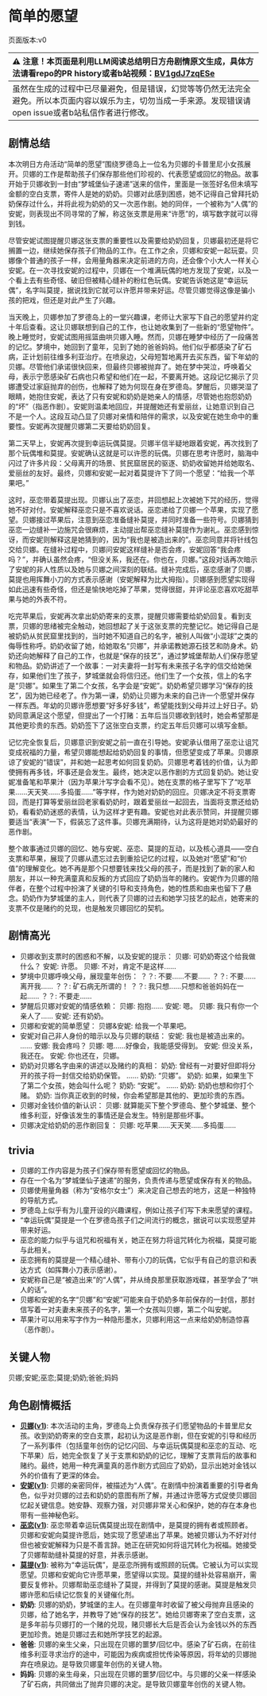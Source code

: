 # 简单的愿望
页面版本:v0
 

| :warning: 注意！本页面是利用LLM阅读总结明日方舟剧情原文生成，具体方法请看repo的PR history或者b站视频：[BV1gdJ7zqESe](https://www.bilibili.com/video/BV1gdJ7zqESe/)         |
|:----------------------------|
| 虽然在生成的过程中已尽量避免，但是错误，幻觉等等仍然无法完全避免。所以本页面内容以娱乐为主，切勿当成一手来源。发现错误请open issue或者b站私信作者进行修改。|



## 剧情总结
本次明日方舟活动“简单的愿望”围绕罗德岛上一位名为贝娜的卡普里尼小女孩展开。贝娜的工作是帮助孩子们保存那些他们珍视的、代表愿望或回忆的物品。故事开始于贝娜收到一封由“梦城堡仙子速递”送来的信件，里面是一张签好名但未填写金额的空白支票，寄件人是她的奶奶。贝娜对此感到困惑，她不记得自己曾拜托奶奶保存过什么，并将此视为奶奶的又一次恶作剧。她的同伴，一个被称为“人偶”的安妮，则表现出不同寻常的了解，称这张支票是用来“许愿”的，填写数字就可以得到钱。

尽管安妮试图提醒贝娜这张支票的重要性以及需要给奶奶回复，贝娜最初还是将它搁置一边，继续她保存孩子们物品的工作。在工作之余，贝娜和安妮一起玩耍。贝娜像个普通的孩子一样，会用量角器来决定前进的方向，还会像个小大人一样关心安妮。在一次寻找安妮的过程中，贝娜在一个堆满玩偶的地方发现了安妮，以及一个看上去有些奇怪、破旧但被精心缝补的粉红色玩偶。安妮告诉她这是“幸运玩偶”，名字叫莫提，据说找到它就可以许愿并带来好运。尽管贝娜觉得这像是骗小孩的把戏，但还是对此产生了兴趣。

当天晚上，贝娜参加了罗德岛上的一堂兴趣课，老师让大家写下自己的愿望并约定十年后查看。这让贝娜联想到自己的工作，也让她收集到了一些新的“愿望物件”。晚上睡觉时，安妮试图用摇篮曲哄贝娜入睡。然而，贝娜在睡梦中经历了一段痛苦的记忆。梦境中，她回到了童年，见到了她的爸爸妈妈。他们似乎都感染了矿石病，正计划前往维多利亚治疗。在喷泉边，父母短暂地离开去买东西，留下年幼的贝娜。尽管他们承诺很快回来，但最终贝娜被抛弃了。她在梦中哭泣，呼唤着父母，表示宁愿感染矿石病也只希望和他们在一起，不要离开她。这段记忆揭示了贝娜遭受过家庭抛弃的创伤，也解释了她为何现在身在罗德岛。梦醒后，贝娜哭湿了眼睛，她抱住安妮，表达了只有安妮和奶奶是她亲人的情感，尽管她也抱怨奶奶的“坏”（指恶作剧）。安妮则温柔地回应，并提醒她还有爱丽丝，让她意识到自己不是一个人。这段互动凸显了贝娜对亲情和陪伴的需求，以及安妮在她生命中的重要性。安妮再次提醒贝娜第二天要给奶奶回复。

第二天早上，安妮再次提到幸运玩偶莫提。贝娜半信半疑地跟着安妮，再次找到了那个玩偶堆和莫提。安妮确认这就是可以许愿的玩偶。贝娜在思考许愿时，脑海中闪过了许多片段：父母离开的场景、贫民窟居民的驱逐、奶奶收留她并给她取名、爱丽丝的友好。最终，贝娜和安妮一起对着莫提许下了同一个愿望：“给我一个苹果吧。”

这时，巫恋带着莫提出现。贝娜认出了巫恋，并回想起上次被她下咒的经历，觉得她不好对付。安妮解释巫恋只是不喜欢说话。巫恋递给了贝娜一个苹果，实现了愿望。贝娜接过苹果后，注意到巫恋准备缝补莫提，并同时准备一些符号。贝娜猜到巫恋一边缝补一边施咒会很麻烦，主动提出帮巫恋缝补莫提作为谢礼。巫恋感到惊讶，而安妮则解释这是她猜到的，因为“我也是被造出来的”。巫恋同意并将针线包交给贝娜。在缝补过程中，贝娜问安妮这样缝补是否会疼，安妮回答“我会疼吗？”，并确认虽然会疼，“但没关系，我还在。你也在，贝娜。”这段对话再次暗示了安妮的非人性质以及她与贝娜之间深刻的联结。缝补完成后，巫恋感谢了贝娜，莫提也用挥舞小刀的方式表示感谢（安妮解释为比大拇指）。贝娜感到愿望实现得如此迅速有些奇怪，但还是愉快地吃掉了苹果，觉得很甜，并评论巫恋喜欢吃甜苹果与她的外表不符。

吃完苹果后，安妮再次拿出奶奶寄来的支票，提醒贝娜需要给奶奶回复。看到支票，贝娜的思绪被完全触动，她回想起了关于这张支票的完整记忆。她记得自己是被奶奶从贫民窟里找到的，当时她不知道自己的名字，被别人叫做“小混球”之类的侮辱性称呼。奶奶收留了她，给她取名“贝娜”，并承诺教她源石技艺和防身术。奶奶还向她解释了自己的工作，也就是“保存的技艺”，通过梦城堡帮助人们保存愿望和物品。奶奶讲述了一个故事：一对夫妻将一封写有未来孩子名字的信交给她保存，如果他们生了孩子，梦城堡就会将信归还。他们生了一个女孩，信上的名字是“贝娜”。如果生了第二个女孩，名字会是“安妮”。奶奶希望贝娜学习“保存的技艺”，因为她已经老了。作为第一课，奶奶让贝娜为未来的自己许一个愿望并保存一样东西。年幼的贝娜许愿想要“好多好多钱”，希望能找到父母并过上好日子。奶奶同意满足这个愿望，但提出了一个打赌：五年后当贝娜收到钱时，她会希望那是其他更珍贵的东西。奶奶签下了这张空白支票，约定五年后贝娜可以填写金额。

记忆完全恢复后，贝娜意识到安妮之前一直在引导她。安妮承认借用了巫恋让诅咒变成祝福的力量，希望贝娜能想起给奶奶回复的事情，但愿望变成了苹果。贝娜原谅了安妮的“错误”，并和她一起思考如何回复奶奶。贝娜思考着钱的价值，认为即使拥有再多钱，坏事还是会发生。最终，她决定以恶作剧的方式回复奶奶。她让安妮准备笔和苹果汁（因为苹果汁写字会看不见）。她在支票的格子里写下了“吃苹果......天天笑......多捣蛋......”等字样，作为她对奶奶的回应。贝娜决定不将支票寄回，而是打算等爱丽丝回老家看奶奶时，跟着爱丽丝一起回去，当面将支票还给奶奶，看看奶奶迷惑的表情，认为这样才更有趣。安妮也对此表示赞同，并提醒贝娜要适当“表演”一下，假装忘了这件事。贝娜充满期待，认为这将是她对奶奶最好的恶作剧。

整个故事通过贝娜的回忆、她与安妮、巫恋、莫提的互动，以及核心道具——空白支票和苹果，展现了贝娜从遗忘过去到重拾记忆的过程，以及她对“愿望”和“价值”的理解变化。她不再是那个只想要钱来找父母的孩子，而是找到了新的家人和朋友，并以一种充满童真和反叛的方式回应了奶奶当年的赌约。安妮作为贝娜的陪伴者，在整个过程中扮演了关键的引导和支持角色，她的性质和由来也留下了悬念。奶奶作为梦城堡的主人，则代表了贝娜的过去和她学习技艺的起点，她寄来的支票不仅是赌约的兑现，也是触发贝娜回忆的契机。
## 剧情高光
*   贝娜收到支票时的困惑和不解，以及安妮的提示：
    贝娜: 可奶奶寄这个给我做什么？
    安妮: 许愿。
    贝娜: 不对，肯定不是这样......
*   梦境中贝娜呼唤父母，展现童年创伤：
    ？？: 不要......不要......
    ？？: 不要......离开我......
    ？？: 矿石病无所谓的！
    ？？: 我只想......只想和爸爸妈妈在一起......
    ？？: 不要走......
*   梦醒后贝娜对安妮的情感依赖：
    贝娜: 抱抱......
    安妮: 嗯。
    贝娜: 我只有你一个亲人了......
    安妮: 还有奶奶。
*   贝娜和安妮的简单愿望：
    贝娜&安妮: 给我一个苹果吧。
*   安妮对自己非人身份的暗示以及与贝娜的联结：
    安妮: 我也是被造出来的。
    ......
    安娜: 我会疼吗？
    贝娜: 嗯......好像会，我能感受得到。
    安妮: 但没关系，我还在。
    安妮: 你也还在，贝娜。
*   奶奶对贝娜名字由来的讲述以及赌约的真相：
    奶奶: 曾经有一对要好但即将分开的孩子将一封信交给奶奶保管。
    ......
    奶奶: “贝娜”。
    奶奶: 如果，如果生下了第二个女孩，她会叫什么呢？
    奶奶: “安妮”。
    ......
    奶奶: 奶奶也想和你打个赌。
    奶奶: 当你真正收到的时候，你会希望那是其他的、更加珍贵的东西。
*   贝娜对金钱价值的新认识：
    贝娜: 就算能买下整个罗德岛、整个梦城堡、整个维多利亚，好像该发生的事情还是会发生。特别是那些坏事。
*   贝娜决定给奶奶的恶作剧回复：
    贝娜: 吃苹果......天天笑......多捣蛋......
## trivia
*   贝娜的工作内容是为孩子们保存带有愿望或回忆的物品。
*   存在一个名为“梦城堡仙子速递”的服务，负责传递与愿望或保存有关的物品。
*   贝娜使用量角器（称为“安格尔女士”）来决定自己想去的地方，这是一种独特的导航方式。
*   罗德岛上似乎有为儿童开设的兴趣课程，例如让孩子们写下未来愿望的课程。
*   “幸运玩偶”莫提是一个在罗德岛孩子们之间流行的概念，据说可以实现愿望并带来好运。
*   巫恋的能力似乎与诅咒和祝福有关，她正在努力将诅咒转化为祝福，莫提可能与此相关。
*   巫恋拥有的莫提是一个精心缝补、带有小刀的玩偶，它似乎有自己的意识和表达方式（如挥舞小刀表示感谢）。
*   安妮称自己是“被造出来”的“人偶”，并从绮良那里获取游戏碟，甚至学会了“哄人的话”。
*   贝娜和安妮的名字“贝娜”和“安妮”可能来自于奶奶多年前保存的一封信，那封信写着一对夫妻未来孩子的名字，第一个女孩叫贝娜，第二个叫安妮。
*   苹果汁可以用来写字作为一种隐形墨水，贝娜利用这一点来给奶奶制造惊喜（恶作剧）。
## 关键人物
贝娜;安妮;巫恋;莫提;奶奶;爸爸;妈妈
## 角色剧情概括
-   **[贝娜](../char_v3/char_369_bena.md)([v1](../chars/char_369_bena.md))**: 本次活动的主角，罗德岛上负责保存孩子们愿望物品的卡普里尼女孩。收到奶奶寄来的空白支票，起初认为这是恶作剧，但在安妮的引导和经历了一系列事件（包括童年创伤的记忆闪回、与幸运玩偶莫提和巫恋的互动、吃下苹果）后，她完全恢复了关于支票和奶奶的记忆，理解了支票背后的故事和赌约。最终，她用一种充满童真的恶作剧方式回应了奶奶，显示出她对金钱以外的价值有了更深的体会。
-   **[安妮](../char_v3/extended_char_an_ni.md)([v1](../chars/extended_char_an_ni.md))**: 贝娜的亲密同伴，被描述为“人偶”。在剧情中扮演着重要的引导者角色，似乎对贝娜的过去和奶奶的意图有所了解，并通过许愿等方式促使贝娜回忆起关键信息。她安静、观察力强，对贝娜非常关心和保护，她的存在本身也带有一些神秘色彩。
-   **[巫恋](../char_v3/char_254_vodfox.md)([v1](../chars/char_254_vodfox.md))**: 巫恋带着幸运玩偶莫提出现在剧情中，是莫提的拥有者或照顾者。贝娜和安妮向莫提许愿后，她实现了愿望递出了苹果。她被贝娜认为不好对付但也被安妮解释为只是不善言辞。她正在研究如何将诅咒转化为祝福。她接受了贝娜帮助缝补莫提的好意，并表示感谢。
-   **[莫提](../char_v3/extended_char_mo_ti.md)([v1](../chars/extended_char_mo_ti.md))**: 被称为“幸运玩偶”，是巫恋所拥有或照顾的玩偶。它被认为可以实现愿望。贝娜和安妮向它许愿苹果，愿望得以实现。莫提的缝补处容易崩开，需要反复修补。贝娜帮助巫恋缝补了莫提，并得到了莫提的感谢。莫提是触发贝娜许愿和后续记忆恢复的关键催化剂。
-   **奶奶**: 贝娜的奶奶，梦城堡的主人。在贝娜童年时收留了被父母抛弃且感染的贝娜，给了她名字，并教导了她“保存的技艺”。她给贝娜寄来了空白支票，这是多年前与贝娜打的一个赌的兑现，赌贝娜长大后是否会认为金钱以外的东西更加珍贵。她是贝娜过去和她所学技艺的起源。
-   **爸爸**: 贝娜的亲生父亲，只出现在贝娜的噩梦/回忆中。感染了矿石病，在前往维多利亚寻求治疗的途中，可能因为疾病或担忧传染等原因，将年幼的贝娜抛弃在喷泉边。是导致贝娜童年创伤的关键人物。
-   **妈妈**: 贝娜的亲生母亲，只出现在贝娜的噩梦/回忆中。与贝娜的父亲一样感染了矿石病，共同做出了抛弃贝娜的决定。是导致贝娜童年创伤的关键人物。